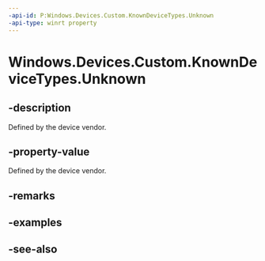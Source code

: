 ```yaml
---
-api-id: P:Windows.Devices.Custom.KnownDeviceTypes.Unknown
-api-type: winrt property
---
```


<!-- Property syntax
public ushort Unknown { get; }
-->

# Windows.Devices.Custom.KnownDeviceTypes.Unknown

## -description
Defined by the device vendor.

## -property-value
Defined by the device vendor.

## -remarks

## -examples

## -see-also
